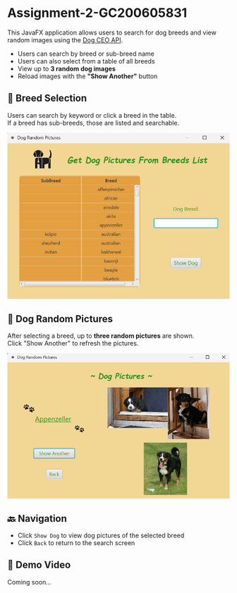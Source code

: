 # Assignment-2-GC200605831

This JavaFX application allows users to search for dog breeds and view random images using the [Dog CEO API](https://dog.ceo/dog-api/).

- Users can search by breed or sub-breed name
- Users can also select from a table of all breeds
- View up to **3 random dog images**
- Reload images with the **"Show Another"** button

## 🐶 Breed Selection

Users can search by keyword or click a breed in the table.  
If a breed has sub-breeds, those are listed and searchable.

![Breed Selection](src/main/resources/com/georgiancollege/assignment2gc200605831/images/breed-selection.png)

## 📸 Dog Random Pictures

After selecting a breed, up to **three random pictures** are shown.  
Click "Show Another" to refresh the pictures.

![Dog Images](src/main/resources/com/georgiancollege/assignment2gc200605831/images/dog-images.png)

## 🔙 Navigation

- Click `Show Dog` to view dog pictures of the selected breed
- Click `Back` to return to the search screen

## 🎥 Demo Video

Coming soon...
